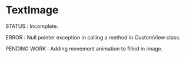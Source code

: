 # TextImage

STATUS : Incomplete.

ERROR : Null pointer exception in calling a method in CustomView class.

PENDING WORK : Adding movement animation to filled in image.
